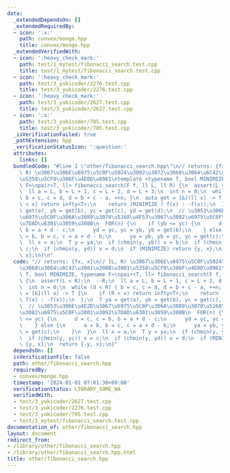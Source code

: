 ```yaml
---
data:
  _extendedDependsOn: []
  _extendedRequiredBy:
  - icon: ':x:'
    path: convex/monge.hpp
    title: convex/monge.hpp
  _extendedVerifiedWith:
  - icon: ':heavy_check_mark:'
    path: test/1_mytest/fibonacci_search.test.cpp
    title: test/1_mytest/fibonacci_search.test.cpp
  - icon: ':heavy_check_mark:'
    path: test/3_yukicoder/2276.test.cpp
    title: test/3_yukicoder/2276.test.cpp
  - icon: ':heavy_check_mark:'
    path: test/3_yukicoder/2627.test.cpp
    title: test/3_yukicoder/2627.test.cpp
  - icon: ':x:'
    path: test/3_yukicoder/705.test.cpp
    title: test/3_yukicoder/705.test.cpp
  _isVerificationFailed: true
  _pathExtension: hpp
  _verificationStatusIcon: ':question:'
  attributes:
    links: []
  bundledCode: "#line 1 \"other/fibonacci_search.hpp\"\n// returns: {fx, x}\n// [L,\
    \ R) \u3067\u306E\u6975\u5C0F\u5024\u3092\u3072\u3068\u3064\u6C42\u3081\u308B\u3001\
    \u5358\u5CF0\u306F\u4E0D\u8981\ntemplate <typename T, bool MINIMIZE, typename\
    \ F>\npair<T, ll> fibonacci_search(F f, ll L, ll R) {\n  assert(L < R);\n  --R;\n\
    \  ll a = L, b = L + 1, c = L + 2, d = L + 3;\n  int n = 0;\n  while (d < R) {\
    \ b = c, c = d, d = b + c - a, ++n; }\n  auto get = [&](ll x) -> T {\n    if (R\
    \ < x) return infty<T>;\n    return (MINIMIZE ? f(x) : -f(x));\n  };\n  T ya =\
    \ get(a), yb = get(b), yc = get(c), yd = get(d);\n  // \u3053\u306E\u4E2D\u3067\
    \u6975\u5C0F\u306A\u3089\u3070\u5168\u4F53\u3067\u3082\u6975\u5C0F\u3001\u3092\
    \u7DAD\u6301\u3059\u308B\n  FOR(n) {\n    if (yb <= yc) {\n      d = c, c = b,\
    \ b = a + d - c;\n      yd = yc, yc = yb, yb = get(b);\n    } else {\n      a\
    \ = b, b = c, c = a + d - b;\n      ya = yb, yb = yc, yc = get(c);\n    }\n  }\n\
    \  ll x = a;\n  T y = ya;\n  if (chmin(y, yb)) x = b;\n  if (chmin(y, yc)) x =\
    \ c;\n  if (chmin(y, yd)) x = d;\n  if (MINIMIZE) return {y, x};\n  return {-y,\
    \ x};\n}\n"
  code: "// returns: {fx, x}\n// [L, R) \u3067\u306E\u6975\u5C0F\u5024\u3092\u3072\
    \u3068\u3064\u6C42\u3081\u308B\u3001\u5358\u5CF0\u306F\u4E0D\u8981\ntemplate <typename\
    \ T, bool MINIMIZE, typename F>\npair<T, ll> fibonacci_search(F f, ll L, ll R)\
    \ {\n  assert(L < R);\n  --R;\n  ll a = L, b = L + 1, c = L + 2, d = L + 3;\n\
    \  int n = 0;\n  while (d < R) { b = c, c = d, d = b + c - a, ++n; }\n  auto get\
    \ = [&](ll x) -> T {\n    if (R < x) return infty<T>;\n    return (MINIMIZE ?\
    \ f(x) : -f(x));\n  };\n  T ya = get(a), yb = get(b), yc = get(c), yd = get(d);\n\
    \  // \u3053\u306E\u4E2D\u3067\u6975\u5C0F\u306A\u3089\u3070\u5168\u4F53\u3067\
    \u3082\u6975\u5C0F\u3001\u3092\u7DAD\u6301\u3059\u308B\n  FOR(n) {\n    if (yb\
    \ <= yc) {\n      d = c, c = b, b = a + d - c;\n      yd = yc, yc = yb, yb = get(b);\n\
    \    } else {\n      a = b, b = c, c = a + d - b;\n      ya = yb, yb = yc, yc\
    \ = get(c);\n    }\n  }\n  ll x = a;\n  T y = ya;\n  if (chmin(y, yb)) x = b;\n\
    \  if (chmin(y, yc)) x = c;\n  if (chmin(y, yd)) x = d;\n  if (MINIMIZE) return\
    \ {y, x};\n  return {-y, x};\n}"
  dependsOn: []
  isVerificationFile: false
  path: other/fibonacci_search.hpp
  requiredBy:
  - convex/monge.hpp
  timestamp: '2024-01-01 07:01:30+09:00'
  verificationStatus: LIBRARY_SOME_WA
  verifiedWith:
  - test/3_yukicoder/2627.test.cpp
  - test/3_yukicoder/2276.test.cpp
  - test/3_yukicoder/705.test.cpp
  - test/1_mytest/fibonacci_search.test.cpp
documentation_of: other/fibonacci_search.hpp
layout: document
redirect_from:
- /library/other/fibonacci_search.hpp
- /library/other/fibonacci_search.hpp.html
title: other/fibonacci_search.hpp
---
```

